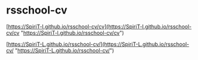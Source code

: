 # rsschool-cv

[https://SpiriT-l.github.io/rsschool-cv/cv](https://SpiriT-l.github.io/rsschool-cv/cv "https://SpiriT-l.github.io/rsschool-cv/cv")

[https://SpiriT-L.github.io/rsschool-cv/](https://SpiriT-L.github.io/rsschool-cv/ "https://SpiriT-L.github.io/rsschool-cv/")
